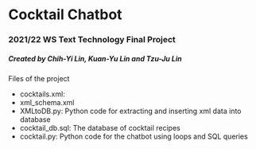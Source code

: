 # Cocktail Chatbot

### 2021/22 WS Text Technology Final Project
##### Created by Chih-Yi Lin, Kuan-Yu Lin and Tzu-Ju Lin

Files of the project
  * cocktails.xml: 
  * xml_schema.xml
  * XMLtoDB.py: Python code for extracting and inserting xml data into database
  * cocktail_db.sql: The database of cocktail recipes
  * cocktail.py: Python code for the chatbot using loops and SQL queries

